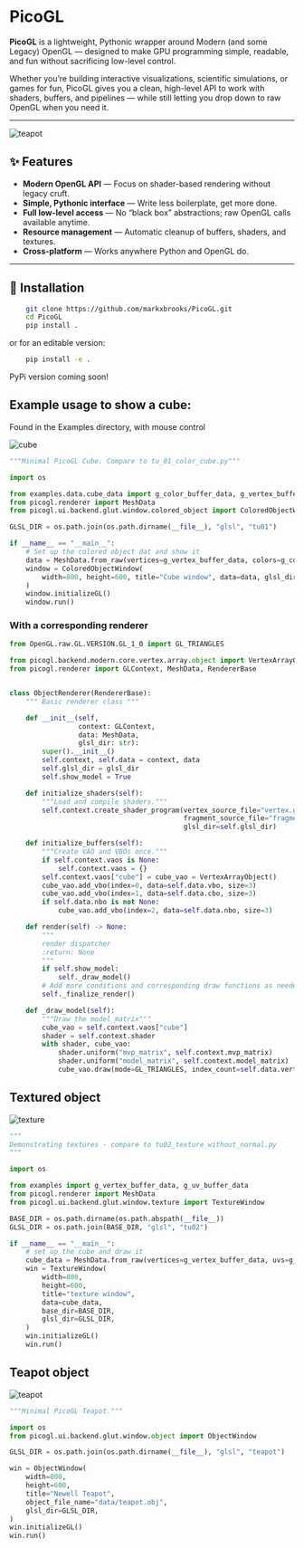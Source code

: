 # PicoGL

**PicoGL** is a lightweight, Pythonic wrapper around Modern (and some Legacy) OpenGL — designed to make GPU programming simple, readable, and fun without sacrificing low-level control.

Whether you’re building interactive visualizations, scientific simulations, or games for fun, PicoGL gives you a clean, high-level API to work with shaders, buffers, and pipelines — while still letting you drop down to raw OpenGL when you need it.

---
![teapot](newell_teapot.PNG)


## ✨ Features

- **Modern OpenGL API** — Focus on shader-based rendering without legacy cruft.
- **Simple, Pythonic interface** — Write less boilerplate, get more done.
- **Full low-level access** — No “black box” abstractions; raw OpenGL calls available anytime.
- **Resource management** — Automatic cleanup of buffers, shaders, and textures.
- **Cross-platform** — Works anywhere Python and OpenGL do.

---

## 🚀 Installation

```bash
    git clone https://github.com/markxbrooks/PicoGL.git
    cd PicoGL
    pip install .
```
or for an editable version:

```bash
    pip install -e .
```
PyPi version coming soon!

##  Example usage to show a cube:
Found in the Examples directory, with mouse control

![cube](cube.png)

```python
"""Minimal PicoGL Cube. Compare to tu_01_color_cube.py"""

import os

from examples.data.cube_data import g_color_buffer_data, g_vertex_buffer_data
from picogl.renderer import MeshData
from picogl.ui.backend.glut.window.colored_object import ColoredObjectWindow

GLSL_DIR = os.path.join(os.path.dirname(__file__), "glsl", "tu01")

if __name__ == "__main__":
    # Set up the colored object dat and show it
    data = MeshData.from_raw(vertices=g_vertex_buffer_data, colors=g_color_buffer_data)
    window = ColoredObjectWindow(
        width=800, height=600, title="Cube window", data=data, glsl_dir=GLSL_DIR
    )
    window.initializeGL()
    window.run()
```
### With a corresponding renderer

```python
from OpenGL.raw.GL.VERSION.GL_1_0 import GL_TRIANGLES

from picogl.backend.modern.core.vertex.array.object import VertexArrayObject
from picogl.renderer import GLContext, MeshData, RendererBase


class ObjectRenderer(RendererBase):
    """ Basic renderer class """

    def __init__(self,
                 context: GLContext,
                 data: MeshData,
                 glsl_dir: str):
        super().__init__()
        self.context, self.data = context, data
        self.glsl_dir = glsl_dir
        self.show_model = True

    def initialize_shaders(self):
        """Load and compile shaders."""
        self.context.create_shader_program(vertex_source_file="vertex.glsl",
                                           fragment_source_file="fragment.glsl",
                                           glsl_dir=self.glsl_dir)

    def initialize_buffers(self):
        """Create VAO and VBOs once."""
        if self.context.vaos is None:
            self.context.vaos = {}
        self.context.vaos["cube"] = cube_vao = VertexArrayObject()
        cube_vao.add_vbo(index=0, data=self.data.vbo, size=3)
        cube_vao.add_vbo(index=1, data=self.data.cbo, size=3)
        if self.data.nbo is not None:
            cube_vao.add_vbo(index=2, data=self.data.nbo, size=3)

    def render(self) -> None:
        """
        render dispatcher
        :return: None
        """
        if self.show_model:
            self._draw_model()
        # Add more conditions and corresponding draw functions as needed
        self._finalize_render()

    def _draw_model(self):
        """Draw the model_matrix"""
        cube_vao = self.context.vaos["cube"]
        shader = self.context.shader
        with shader, cube_vao:
            shader.uniform("mvp_matrix", self.context.mvp_matrix)
            shader.uniform("model_matrix", self.context.model_matrix)
            cube_vao.draw(mode=GL_TRIANGLES, index_count=self.data.vertex_count)

```
## Textured object
![texture](texture.PNG)

```python
"""
Demonstrating textures - compare to tu02_texture_without_normal.py
"""

import os

from examples import g_vertex_buffer_data, g_uv_buffer_data
from picogl.renderer import MeshData
from picogl.ui.backend.glut.window.texture import TextureWindow

BASE_DIR = os.path.dirname(os.path.abspath(__file__))
GLSL_DIR = os.path.join(BASE_DIR, "glsl", "tu02")

if __name__ == "__main__":
    # set up the cube and draw it
    cube_data = MeshData.from_raw(vertices=g_vertex_buffer_data, uvs=g_uv_buffer_data)
    win = TextureWindow(
        width=800,
        height=600,
        title="texture window",
        data=cube_data,
        base_dir=BASE_DIR,
        glsl_dir=GLSL_DIR,
    )
    win.initializeGL()
    win.run()
```

## Teapot object
![teapot](newell_teapot.PNG)

```python
"""Minimal PicoGL Teapot."""

import os
from picogl.ui.backend.glut.window.object import ObjectWindow

GLSL_DIR = os.path.join(os.path.dirname(__file__), "glsl", "teapot")

win = ObjectWindow(
    width=800,
    height=600,
    title="Newell Teapot",
    object_file_name="data/teapot.obj",
    glsl_dir=GLSL_DIR,
)
win.initializeGL()
win.run()
```